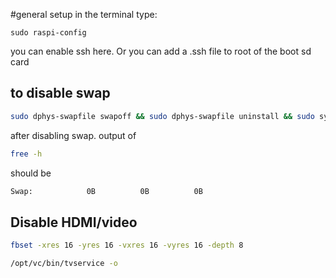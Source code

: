 #general setup
in the terminal type:
```
sudo raspi-config
```
you can enable ssh here. Or you can add a .ssh file to root of the boot sd card


## to disable swap
```bash
sudo dphys-swapfile swapoff && sudo dphys-swapfile uninstall && sudo systemctl disable dphys-swapfile
```
after disabling swap. output of 
```bash
free -h
```
should be 
```bash
Swap:            0B          0B          0B
```

## Disable HDMI/video 
```bash
fbset -xres 16 -yres 16 -vxres 16 -vyres 16 -depth 8
```
```bash
/opt/vc/bin/tvservice -o
```
